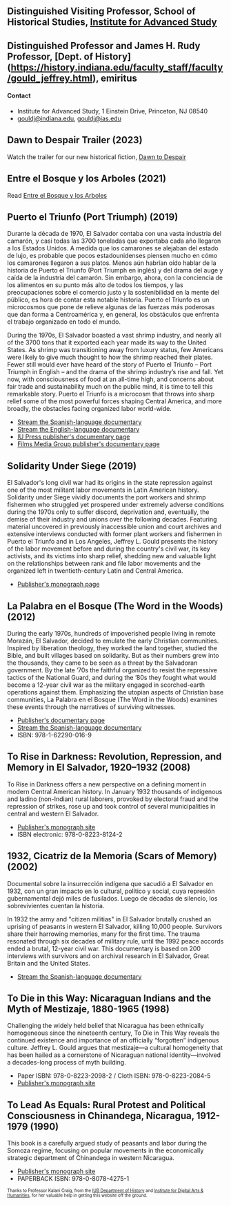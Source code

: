 ## Distinguished Visiting Professor, School of Historical Studies, [Institute for Advanced Study](https://www.ias.edu/scholars/jeffrey-lawrence-gould)
## Distinguished Professor and James H. Rudy Professor, [Dept. of History] (https://history.indiana.edu/faculty_staff/faculty/gould_jeffrey.html), emiritus

#### Contact

- Institute for Advanced Study, 1 Einstein Drive, Princeton, NJ 08540
- gouldj@indiana.edu, gouldj@ias.edu

## Dawn to Despair Trailer (2023)

Watch the trailer for our new historical fiction, [Dawn to Despair](https://vimeo.com/produccioneslapecera/saateaser)

## Entre el Bosque y los Arboles (2021)

Read [Entre el Bosque y los Arboles](https://Jeffreylgould.github.io/assets/gould_-_entre_el_bosque_y_los_arboles_0.pdf)

## Puerto el Triunfo (Port Triumph) (2019)

Durante la década de 1970, El Salvador contaba con una vasta industria del camarón, y casi todas las 3700 toneladas que exportaba cada año llegaron a los Estados Unidos. A medida que los camarones se alejaban del estado de lujo, es probable que pocos estadounidenses piensen mucho en cómo los camarones llegaron a sus platos. Menos aún habrían oído hablar de la historia de Puerto el Triunfo (Port Triumph en inglés) y del drama del auge y caída de la industria del camarón. Sin embargo, ahora, con la conciencia de los alimentos en su punto más alto de todos los tiempos, y las preocupaciones sobre el comercio justo y la sostenibilidad en la mente del público, es hora de contar esta notable historia. Puerto el Triunfo es un microcosmos que pone de relieve algunas de las fuerzas más poderosas que dan forma a Centroamérica y, en general, los obstáculos que enfrenta el trabajo organizado en todo el mundo.

During the 1970s, El Salvador boasted a vast shrimp industry, and nearly all of the 3700 tons that it exported each year made its way to the United States. As shrimp was transitioning away from luxury status, few Americans were likely to give much thought to how the shrimp reached their plates. Fewer still would ever have heard of the story of Puerto el Triunfo – Port Triumph in English – and the drama of the shrimp industry’s rise and fall. Yet now, with consciousness of food at an all-time high, and concerns about fair trade and sustainability much on the public mind, it is time to tell this remarkable story. Puerto el Triunfo is a microcosm that throws into sharp relief some of the most powerful forces shaping Central America, and more broadly, the obstacles facing organized labor world-wide.

- [Stream the Spanish-language documentary](https://archivomesoamericano.org/media_objects/r207tp34z)
- [Stream the English-language documentary](https://purl.dlib.indiana.edu/iudl/media/h24673726t)
- [IU Press publisher's documentary page](https://iupress.org/9780253046017/port-triumph/)
- [Films Media Group publisher's documentary page](https://ffh.films.com/id/24426/La_Palabra_en_el_Bosque_The_Word_in_the_Woods%E2%80%94in_Spanish_with_English_Subtitles.htm)


## Solidarity Under Siege (2019)
El Salvador's long civil war had its origins in the state repression against one of the most militant labor movements in Latin American history. Solidarity under Siege vividly documents the port workers and shrimp fishermen who struggled yet prospered under extremely adverse conditions during the 1970s only to suffer discord, deprivation and, eventually, the demise of their industry and unions over the following decades. Featuring material uncovered in previously inaccessible union and court archives and extensive interviews conducted with former plant workers and fishermen in Puerto el Triunfo and in Los Angeles, Jeffrey L. Gould presents the history of the labor movement before and during the country's civil war, its key activists, and its victims into sharp relief, shedding new and valuable light on the relationships between rank and file labor movements and the organized left in twentieth-century Latin and Central America.

- [Publisher's monograph page](https://doi.org/10.1017/9781108297394)

## La Palabra en el Bosque (The Word in the Woods) (2012)
During the early 1970s, hundreds of impoverished people living in remote Morazán, El Salvador, decided to emulate the early Christian communities. Inspired by liberation theology, they worked the land together, studied the Bible, and built villages based on solidarity. But as their numbers grew into the thousands, they came to be seen as a threat by the Salvadoran government. By the late ’70s the faithful organized to resist the repressive tactics of the National Guard, and during the ’80s they fought what would become a 12-year civil war as the military engaged in scorched-earth operations against them. Emphasizing the utopian aspects of Christian base communities, La Palabra en el Bosque (The Word in the Woods) examines these events through the narratives of surviving witnesses.

- [Publisher's documentary page](https://ffh.films.com/id/24426/La_Palabra_en_el_Bosque_The_Word_in_the_Woods—in_Spanish_with_English_Subtitles.htm)
- [Stream the Spanish-language documentary](https://www.youtube.com/watch?v=SG-SbV6WzTE)
- ISBN: 978-1-62290-016-9

## To Rise in Darkness: Revolution, Repression, and Memory in El Salvador, 1920–1932 (2008)

To Rise in Darkness offers a new perspective on a defining moment in modern Central American history. In January 1932 thousands of indigenous and ladino (non-Indian) rural laborers, provoked by electoral fraud and the repression of strikes, rose up and took control of several municipalities in central and western El Salvador.

- [Publisher's monograph site](https://doi.org/10.1215/9780822381242)
- ISBN electronic: 978-0-8223-8124-2

## 1932, Cicatriz de la Memoria (Scars of Memory) (2002)

Documental sobre la insurrección indígena que sacudió a El Salvador en 1932, con un gran impacto en lo cultural, político y social, cuya represión gubernamental dejó miles de fusilados. Luego de décadas de silencio, los sobrevivientes cuentan la historia.

In 1932 the army and "citizen militias" in El Salvador brutally crushed an uprising of peasants in western El Salvador, killing 10,000 people. Survivors share their harrowing memories, many for the first time. The trauma resonated through six decades of military rule, until the 1992 peace accords ended a brutal, 12-year civil war. This documentary is based on 200 interviews with survivors and on archival research in El Salvador, Great Britain and the United States.

- [Stream the Spanish-language documentary](https://www.youtube.com/watch?v=mLZTTxddCZg)

## To Die in this Way: Nicaraguan Indians and the Myth of Mestizaje, 1880-1965 (1998)

Challenging the widely held belief that Nicaragua has been ethnically homogeneous since the nineteenth century, To Die in This Way reveals the continued existence and importance of an officially “forgotten” indigenous culture. Jeffrey L. Gould argues that mestizaje—a cultural homogeneity that has been hailed as a cornerstone of Nicaraguan national identity—involved a decades-long process of myth building.

- Paper ISBN: 978-0-8223-2098-2 / Cloth ISBN: 978-0-8223-2084-5
- [Publisher's monograph site](https://www.dukeupress.edu/to-die-in-this-way)

## To Lead As Equals: Rural Protest and Political Consciousness in Chinandega, Nicaragua, 1912-1979 (1990)

This book is a carefully argued study of peasants and labor during the Somoza regime, focusing on popular movements in the economically strategic department of Chinandega in western Nicaragua.

- [Publisher's monograph site](https://uncpress.org/book/9780807842751/to-lead-as-equals/)
- PAPERBACK ISBN: 978-0-8078-4275-1

<sup><sub>Thanks to Professor Kalani Craig, from the [IUB Department of History](https://history.indiana.edu) and [Institute for Digital Arts & Humanities](https://idah.indiana.edu/index.html), for her valuable help in getting this website off the ground.</sub></sup>
